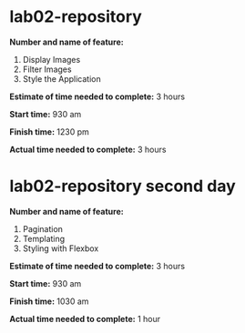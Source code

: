 # lab02-repository

**Number and name of feature:**
1. Display Images
2. Filter Images
3. Style the Application

**Estimate of time needed to complete:** 3 hours

**Start time:** 930 am

**Finish time:** 1230 pm

**Actual time needed to complete:** 3 hours

# lab02-repository second day
**Number and name of feature:**
1. Pagination
2. Templating
3. Styling with Flexbox

**Estimate of time needed to complete:** 3 hours

**Start time:** 930 am

**Finish time:** 1030 am

**Actual time needed to complete:** 1 hour
